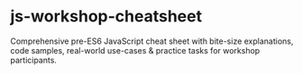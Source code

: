 # js-workshop-cheatsheet
Comprehensive pre-ES6 JavaScript cheat sheet with bite-size explanations, code samples, real-world use-cases &amp; practice tasks for workshop participants.
